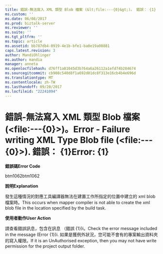 ```yaml
---
title: 錯誤-無法寫入 XML 類型 Blob 檔案 (&lt;file:---{0}&gt;)。 錯誤： {1} |Microsoft 文件
ms.custom: ''
ms.date: 06/08/2017
ms.prod: biztalk-server
ms.reviewer: ''
ms.suite: ''
ms.tgt_pltfrm: ''
ms.topic: article
ms.assetid: bb787db4-0919-4e1b-bfe1-ba0e19a08881
caps.latest.revision: 3
author: MandiOhlinger
ms.author: mandia
manager: anneta
ms.openlocfilehash: d76ff1a81045d3b764a6a26112a1efd74b284674
ms.sourcegitcommit: cb908c540d8f1a692d01dc8f313e16cb4b4e696d
ms.translationtype: MT
ms.contentlocale: zh-TW
ms.lasthandoff: 09/20/2017
ms.locfileid: "22241094"
---
```

# <a name="error---failure-writing-xml-type-blob-file-ltfile---0gt-error-1"></a><span data-ttu-id="c341c-103">錯誤-無法寫入 XML 類型 Blob 檔案 (&lt;file:---{0}&gt;)。</span><span class="sxs-lookup"><span data-stu-id="c341c-103">Error - Failure writing XML Type Blob file (&lt;file:---{0}&gt;).</span></span> <span data-ttu-id="c341c-104">錯誤： {1}</span><span class="sxs-lookup"><span data-stu-id="c341c-104">Error: {1}</span></span>
<span data-ttu-id="c341c-105">**錯誤碼**</span><span class="sxs-lookup"><span data-stu-id="c341c-105">**Error Code**</span></span>  
  
 <span data-ttu-id="c341c-106">btm1062</span><span class="sxs-lookup"><span data-stu-id="c341c-106">btm1062</span></span>  
  
 <span data-ttu-id="c341c-107">**說明**</span><span class="sxs-lookup"><span data-stu-id="c341c-107">**Explanation**</span></span>  
  
 <span data-ttu-id="c341c-108">發生這種情況的對應工具編譯器無法在建置工作所指定的位置中建立的 xml blob 檔案時。</span><span class="sxs-lookup"><span data-stu-id="c341c-108">This occurs when mapper compiler is not able to create the xml blob file in the location specified by the build task.</span></span>  
  
 <span data-ttu-id="c341c-109">**使用者動作**</span><span class="sxs-lookup"><span data-stu-id="c341c-109">**User Action**</span></span>  
  
 <span data-ttu-id="c341c-110">請查看錯誤訊息，包含在訊息 （錯誤 {1})i。</span><span class="sxs-lookup"><span data-stu-id="c341c-110">Check the error message included in the message (Error {1})i.</span></span> <span data-ttu-id="c341c-111">如果是獲例外狀況，您可能不會有的專案輸出資料夾的寫入權限。</span><span class="sxs-lookup"><span data-stu-id="c341c-111">If it is an UnAuthorised exception, then you may not have write permission for the project output folder.</span></span>